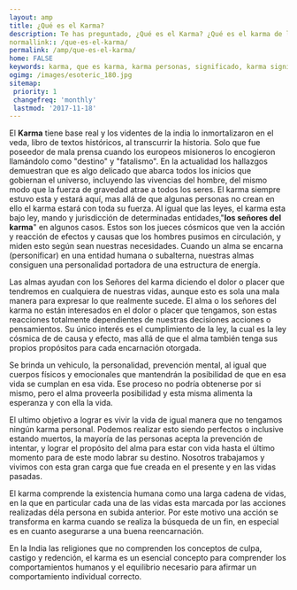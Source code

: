 ```yaml
---
layout: amp
title: ¿Qué es el Karma?
description: Te has preguntado, ¿Qué es el Karma? ¿Qué es el karma de las personas? ¿Qué quiere decir la palabra karma? ¿Cuál es el significado de la palabra karma? ¿Cuál es la ley del karma?
normallink:: /que-es-el-karma/
permalink: /amp/que-es-el-karma/
home: FALSE
keywords: karma, que es karma, karma personas, significado, karma significado, ley del karma
ogimg: /images/esoteric_180.jpg
sitemap:
 priority: 1
 changefreq: 'monthly'
 lastmod: '2017-11-18'
---
```


El **Karma** tiene base real y los videntes de la india lo inmortalizaron en el veda, libro de textos históricos, al transcurrir la historia. Solo que fue poseedor de mala prensa cuando los europeos misioneros lo encogieron llamándolo como "destino" y "fatalismo".
En la actualidad los hallazgos demuestran que es algo delicado que abarca todos los inicios que gobiernan el universo, incluyendo las vivencias del hombre, del mismo modo que la fuerza de gravedad atrae a todos los seres.
El karma siempre estuvo esta y estará aquí, mas allá de que algunas personas no crean en ello el karma estará con toda su fuerza.
Al igual que las leyes, el karma esta bajo ley, mando y jurisdicción de determinadas entidades,"**los señores del karma**" en algunos casos. Estos son los jueces cósmicos que ven la acción y reacción de efectos y causas que los hombres pusimos en circulación, y miden esto según sean nuestras necesidades.
Cuando  un alma se encarna (personificar) en una entidad humana o subalterna, nuestras almas consiguen una personalidad portadora de una estructura de energía.

Las almas ayudan con los Señores del karma diciendo el dolor o placer que tendremos en cualquiera de nuestras vidas, aunque esto es sola una mala manera para expresar lo que realmente sucede.
El alma o los señores del karma no están interesados en el dolor o placer que tengamos, son estas reacciones totalmente dependientes de nuestras decisiones acciones o pensamientos. Su único interés es el cumplimiento de la ley, la cual es la ley cósmica de de causa y efecto, mas allá de que el alma también tenga sus propios propósitos para cada encarnación otorgada.

Se brinda un vehiculo, la personalidad,  prevención mental, al igual que cuerpos físicos y emocionales que mantendrán la posibilidad de que en esa vida se cumplan en esa vida. Ese proceso no podría obtenerse por si mismo, pero el alma proveerla posibilidad y esta misma alimenta la esperanza y con ella la vida.

El ultimo objetivo a lograr es vivir la vida de igual manera que no tengamos ningún karma personal. Podemos realizar esto siendo perfectos o inclusive estando muertos, la mayoría de las personas acepta la prevención de intentar, y lograr el propósito del alma para estar con vida hasta el último momento para de este modo labrar su destino. Nosotros trabajamos y vivimos con esta gran carga que fue creada en el presente y en las vidas pasadas.

El karma comprende la existencia humana como una larga cadena de vidas, en la que en particular cada una de las vidas esta marcada por las acciones realizadas déla persona en subida anterior. Por este motivo una acción se transforma en karma cuando se realiza la búsqueda de un fin, en especial es en cuanto asegurarse a una buena reencarnación.

En la India las religiones que no comprenden los conceptos de culpa, castigo y redención, el karma es un esencial concepto para comprender los comportamientos humanos y el equilibrio necesario para afirmar un comportamiento individual correcto.
